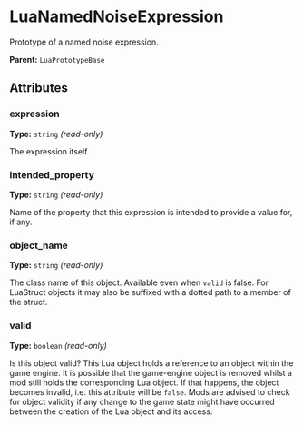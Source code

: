 # LuaNamedNoiseExpression

Prototype of a named noise expression.

**Parent:** `LuaPrototypeBase`

## Attributes

### expression

**Type:** `string` _(read-only)_

The expression itself.

### intended_property

**Type:** `string` _(read-only)_

Name of the property that this expression is intended to provide a value for, if any.

### object_name

**Type:** `string` _(read-only)_

The class name of this object. Available even when `valid` is false. For LuaStruct objects it may also be suffixed with a dotted path to a member of the struct.

### valid

**Type:** `boolean` _(read-only)_

Is this object valid? This Lua object holds a reference to an object within the game engine. It is possible that the game-engine object is removed whilst a mod still holds the corresponding Lua object. If that happens, the object becomes invalid, i.e. this attribute will be `false`. Mods are advised to check for object validity if any change to the game state might have occurred between the creation of the Lua object and its access.


